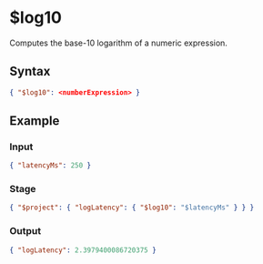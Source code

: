 # $log10

Computes the base-10 logarithm of a numeric expression.

## Syntax

```json
{ "$log10": <numberExpression> }
```

## Example

### Input

```json
{ "latencyMs": 250 }
```

### Stage

```json
{ "$project": { "logLatency": { "$log10": "$latencyMs" } } }
```

### Output

```json
{ "logLatency": 2.3979400086720375 }
```
